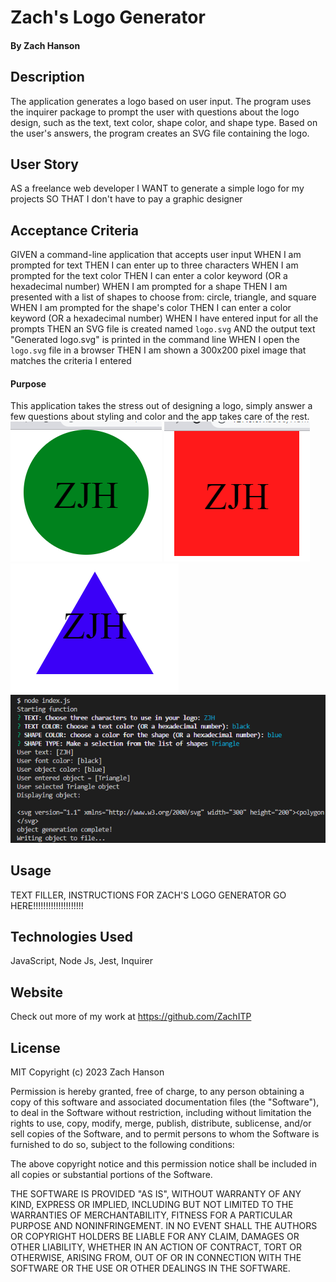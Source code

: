 # Zach's Logo Generator


#### By Zach Hanson 


## Description
The application generates a logo based on user input. The program uses the inquirer package to prompt the user with questions about the logo design, such as the text, text color, shape color, and shape type. Based on the user's answers, the program creates an SVG file containing the logo.

## User Story
AS a freelance web developer
I WANT to generate a simple logo for my projects
SO THAT I don't have to pay a graphic designer

## Acceptance Criteria
GIVEN a command-line application that accepts user input
WHEN I am prompted for text
THEN I can enter up to three characters
WHEN I am prompted for the text color
THEN I can enter a color keyword (OR a hexadecimal number)
WHEN I am prompted for a shape
THEN I am presented with a list of shapes to choose from: circle, triangle, and square
WHEN I am prompted for the shape's color
THEN I can enter a color keyword (OR a hexadecimal number)
WHEN I have entered input for all the prompts
THEN an SVG file is created named `logo.svg`
AND the output text "Generated logo.svg" is printed in the command line
WHEN I open the `logo.svg` file in a browser
THEN I am shown a 300x200 pixel image that matches the criteria I entered

#### Purpose
This application takes the stress out of designing a logo, simply answer a few questions about styling and color and the app takes care of the rest.
<img src="./Assets/Circle.png" alt="Circle example" title="Circle">
<img src="./Assets/Square.png" alt="Square example" title="Square">
<img src="./Assets/Triangle.png" alt="Triangle example" title="Triangle">
<img src="./Assets/rendering.png" alt="Code example" title="code">

## Usage

TEXT FILLER, INSTRUCTIONS FOR ZACH'S LOGO GENERATOR GO HERE!!!!!!!!!!!!!!!!!!!!

## Technologies Used
JavaScript, Node Js, Jest, Inquirer

## Website
Check out more of my work at https://github.com/ZachITP

## License
MIT Copyright (c) 2023 Zach Hanson

Permission is hereby granted, free of charge, to any person obtaining a copy of this software and associated documentation files (the "Software"), to deal in the Software without restriction, including without limitation the rights to use, copy, modify, merge, publish, distribute, sublicense, and/or sell copies of the Software, and to permit persons to whom the Software is furnished to do so, subject to the following conditions:

The above copyright notice and this permission notice shall be included in all copies or substantial portions of the Software.

THE SOFTWARE IS PROVIDED "AS IS", WITHOUT WARRANTY OF ANY KIND, EXPRESS OR IMPLIED, INCLUDING BUT NOT LIMITED TO THE WARRANTIES OF MERCHANTABILITY, FITNESS FOR A PARTICULAR PURPOSE AND NONINFRINGEMENT. IN NO EVENT SHALL THE AUTHORS OR COPYRIGHT HOLDERS BE LIABLE FOR ANY CLAIM, DAMAGES OR OTHER LIABILITY, WHETHER IN AN ACTION OF CONTRACT, TORT OR OTHERWISE, ARISING FROM, OUT OF OR IN CONNECTION WITH THE SOFTWARE OR THE USE OR OTHER DEALINGS IN THE SOFTWARE.
